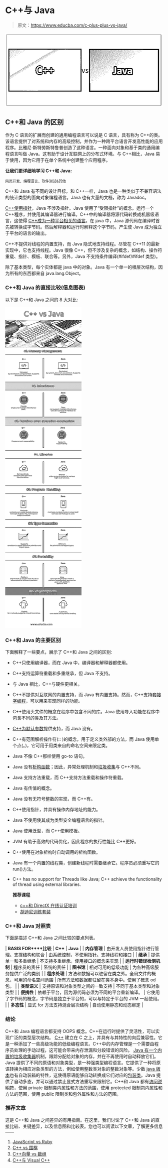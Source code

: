 # C++与 Java

> 原文：<https://www.educba.com/c-plus-plus-vs-java/>

![C++ vs Java](img/06b2a1e9545c82a4eea416462046b443.png)



## C++和 Java 的区别

作为 C 语言的扩展而创建的通用编程语言可以说是 C 语言，具有称为 C++的类。该语言提供了对系统和内存的高级控制，并作为一种跨平台语言开发高性能的应用程序。比雅尼·斯特劳斯特鲁普创造了这种语言。一种面向对象和基于类的通用编程语言叫做 Java。这有助于设计互联网上的分布式环境。与 C++相比，Java 易于使用，因为它用于在单个系统中创建整个应用程序。

**让我们更详细地学习 C++和 Java:**

<small>网页开发、编程语言、软件测试&其他</small>

C++和 Java 有不同的设计目标。和 C++一样，Java 也是一种类似于不兼容语法的统计类型的面向对象编程语言。Java 也有大量的文档，称为 Javadoc。

[C++使用指针](https://www.educba.com/pointers-in-c-plus-plus/)，Java 不涉及指针。Java 使用了“受限指针”的概念。运行一个 C++程序，并使用其编译器进行编译。C++中的编译器将源代码转换成机器级语言，这使得 [C++成为一种平台相关的语言](https://www.educba.com/c-plus-plus-commands/)。在 java 中，Java 源代码在编译时首先被转换成字节码。然后解释器和运行时解释这个字节码，产生使 Java 成为独立于平台的语言的输出。

C++不提供对线程的内置支持，而 Java 隐式地支持线程。尽管在 C++11 的最新实现中，它也支持线程。Java 很像 C++，但不涉及复杂的概念，如结构、操作符重载、指针、模板、联合等。另外，Java 不支持条件编译(#ifdef/#ifdef 类型)。

除了基本类型，每个实体都是 java 中的对象。Java 有一个单一的根层次结构，因为所有的东西都来自 java.lang.Object。

### C++和 Java 的直接比较(信息图表)

以下是 C++和 Java 之间的 8 大对比:

![C++ vs Java Infographics](img/3c3d23a296a111e225559da09b6263f3.png)



### C++和 Java 的主要区别

下面解释了一些要点，展示了 C++和 Java 之间的区别:

*   C++只使用编译器，而在 Java 中，编译器和解释器都使用。
*   C++支持运算符重载和多重继承，但 Java 不支持。
*   与 Java 相比，C++与硬件更相关。
*   C++不提供对互联网的内置支持，而 Java 有内置支持。然而，C++支持[套接字编程](https://www.educba.com/socket-programming-in-python/)，可以用来实现同样的功能。
*   C++使用头文件的概念在程序中包含不同的库。Java 使用导入功能在程序中包含不同的类及其方法。
*   [C++为](https://www.educba.com/rust-vs-c/)[默认参数](https://www.educba.com/python-default-arguments/)提供支持，而 Java 没有。
*   C++有范围解析操作符(:: )的概念，用于定义类外部的方法，而 Java 使用单个点(。)，它可用于用类来自的命名空间来限定类。
*   Java 不像 C++那样使用 go-to 语句。
*   Java 没有[析构函数](https://www.educba.com/destructor-in-java/)；因此，异常处理机制和[垃圾收集](https://www.educba.com/c-plus-plus-garbage-collection/)与 C++不同。
*   Java 支持方法重载，而 C++支持方法重载和操作符重载。
*   Java 有传值的概念。
*   Java 没有无符号整数的实现，而 C++有。
*   C++使用指针，并具有操作内存地址的能力。
*   Java 不使用使其成为类型安全编程语言的指针。
*   Java 使用泛型，而 C++使用模板。
*   JVM 有助于高效的代码优化，因此程序的执行性能比 C++更好。
*   C++使用在对象析构时自动调用的析构函数。
*   Java 有一个内置的线程类，创建新线程时需要继承它。程序员必须重写它的 run()方法。
*   C++ has no support for Threads like Java; C++ achieve the functionality of thread using external libraries.

    **推荐课程**

    *   [c++和 DirectX 在线认证培训](https://www.educba.com/design/courses/directx-course/)
    *   [胡迪尼训练套装](https://www.educba.com/design/courses/houdini-training-course/)

### C++和 Java 对照表

下面是描述 C++和 Java 之间比较的要点列表。

| **BASIS FOR****比较** | **C++** | **Java** |
| **内存管理** | 由开发人员使用指针进行管理。支撑结构和联合 | 由系统控制，不使用指针。支持线程和接口 |
| **继承** | 提供单一和多重继承 | 不支持多重继承。使用接口的概念来实现 |
| **运行时错误检测机制** | 程序员的责任 | 系统的责任 |
| **图书馆** | 相对可用的低级功能 | 为各种高级服务提供广泛的类别 |
| **程序处理** | 方法和数据可以驻留在类之外。全局文件的概念，可用的命名空间范围 | 所有方法和数据都驻留在类本身中。使用了概念 od 包。 |
| **类型语义** | 支持原语和对象类型之间的一致支持 | 不同于基本类型和对象类型 |
| **便携性** | 依赖于平台，因为源代码必须为不同的平台重新编译。 | 它使用了字节码的概念，字节码是独立于平台的，可以与特定于平台的 JVM 一起使用。 |
| **多态性** | 显式 for 方法支持混合层次结构 | 自动使用静态和动态绑定 |

### 结论

C++和 Java 编程语言都支持 OOPS 概念。C++在运行时提供了灵活性，可以实现广泛的类型层次结构。 [C++](https://www.educba.com/c-programming-language-basics/) 建立在 C 之上，并具有与其特性的向后兼容性。它是一种添加了一些高级功能的低级编程语言。C++中的内存管理是一个需要由程序员处理的手动过程，这可能会带来内存泄漏和分段错误的风险。 [Java 有一个内置的垃圾收集器](https://www.educba.com/what-is-java-garbage-collector/)机制，跟踪分配给对象的内存，并在不再使用时自动释放它们。Java 提供了不同的原语和对象类型，是一种强类型编程语言。它提供了一种将原语转换为相应对象类型的方法，例如使用整数类对象的整数对象等。少数 [java 版本](https://www.educba.com/java-interview-questions/)也有自动装箱的特性，这使得原语能够自动转换成它们对应的[包装类](https://www.educba.com/wrapper-class-in-java/)。Java 提供了自动多态，并可以通过禁止显式方法重写来限制它。C++和 Java 都有[访问说明符](https://www.educba.com/access-specifiers-in-c-plus-plus/)，使用 private 限制类内属性和方法的范围，使用 protected 限制包内属性和方法的范围，使用 public 限制类和包外属性和方法的范围。

### 推荐文章

这是 C++和 Java 之间差异的有用指南。在这里，我们讨论了 C++和 Java 的直接比较、关键差异，以及信息图和比较表。您也可以阅读以下文章，了解更多信息——

1.  [JavaScript vs Ruby](https://www.educba.com/javascript-vs-ruby/)
2.  [C++ vs 围棋](https://www.educba.com/c-plus-plus-vs-go/)
3.  [C++向量 vs 数组](https://www.educba.com/c-plus-plus-vector-vs-array/)
4.  [C++与 Visual C++](https://www.educba.com/c-plus-plus-vs-visual-c-plus-plus/)





